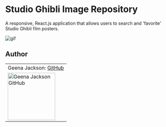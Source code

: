 # Studio Ghibli Image Repository
A responsive, React.js application that allows users to search and 'favorite' Studio Ghibli film posters.

![gif](https://user-images.githubusercontent.com/88151743/163449955-af5c2a58-bf45-49c3-92df-9ba5a453e7b1.gif)

## Author
<table>
    <tr>
        <td> Geena Jackson: <a href="https://github.com/gjax78">GitHub</td>
    </tr>
   <td><img src="https://user-images.githubusercontent.com/88151743/157297276-e9c007e9-7f50-4c62-902a-d454e50b5b3e.jpeg" alt="Geena Jackson GitHub"
   width="150" height="auto" /></td>
</table>
